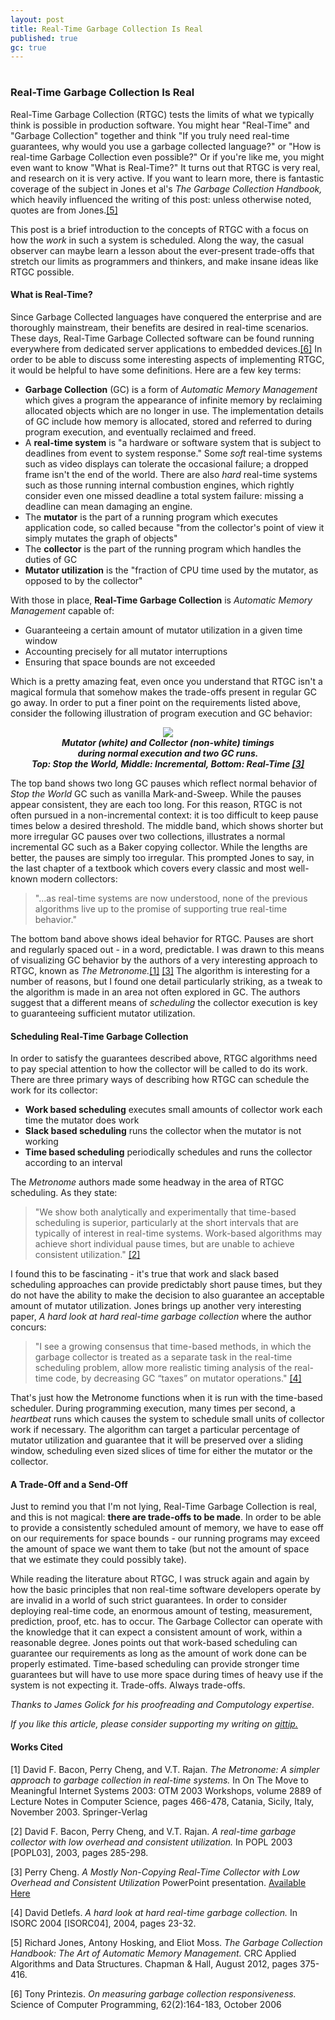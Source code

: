 ```yaml
---
layout: post
title: Real-Time Garbage Collection Is Real
published: true
gc: true
---
```

# 
### Real-Time Garbage Collection Is Real

Real-Time Garbage Collection (RTGC) tests the limits of what we typically think is possible in production software. You might hear "Real-Time" and "Garbage Collection" together and think "If you truly need real-time guarantees, why would you use a garbage collected language?" or "How is real-time Garbage Collection even possible?" Or if you're like me, you might even want to know "What is Real-Time?" It turns out that RTGC is very real, and research on it is very active. If you want to learn more, there is fantastic coverage of the subject in Jones et al's *The Garbage Collection Handbook,* which heavily influenced the writing of this post: unless otherwise noted, quotes are from Jones.<a href="#bib5">[5]</a>

This post is a brief introduction to the concepts of RTGC with a focus on how the *work* in such a system is scheduled. Along the way, the casual observer can maybe learn a lesson about the ever-present trade-offs that stretch our limits as programmers and thinkers, and make insane ideas like RTGC possible.

#### What is Real-Time?

Since Garbage Collected languages have conquered the enterprise and are thoroughly mainstream, their benefits are desired in real-time scenarios. These days, Real-Time Garbage Collected software can be found running everywhere from dedicated server applications to embedded devices.<a href="#bib6">[6]</a> In order to be able to discuss some interesting aspects of implementing RTGC, it would be helpful to have some definitions. Here are a few key terms:

* **Garbage Collection** (GC) is a form of *Automatic Memory Management* which gives a program the appearance of infinite memory by reclaiming allocated objects which are no longer in use. The implementation details of GC include how memory is allocated, stored and referred to during program execution, and eventually reclaimed and freed.
* A **real-time system** is "a hardware or software system that is subject to deadlines from event to system response." Some *soft* real-time systems such as video displays can tolerate the occasional failure; a dropped frame isn't the end of the world. There are also *hard* real-time systems such as those running internal combustion engines, which rightly consider even one missed deadline a total system failure: missing a deadline can mean damaging an engine.
* The **mutator** is the part of a running program which executes application code, so called because "from the collector's point of view it simply mutates the graph of objects"
* The **collector** is the part of the running program which handles the duties of GC
* **Mutator utilization** is the "fraction of CPU time used by the mutator, as opposed to by the collector"

With those in place, **Real-Time Garbage Collection** is *Automatic Memory Management* capable of:

* Guaranteeing a certain amount of mutator utilization in a given time window
* Accounting precisely for all mutator interruptions
* Ensuring that space bounds are not exceeded

Which is a pretty amazing feat, even once you understand that RTGC isn't a magical formula that somehow makes the trade-offs present in regular GC go away. In order to put a finer point on the requirements listed above, consider the following illustration of program execution and GC behavior:

<center><img src="http://michaelrbernste.in/images/real_time_pauses.png"></center>
<center><b><i>Mutator (white) and Collector (non-white) timings<br/>during normal execution and two GC runs.<br/>
        Top: Stop the World, Middle: Incremental, Bottom: Real-Time <a href="#bib4">[3]</a></i></b></center>

The top band shows two long GC pauses which reflect normal behavior of *Stop the World* GC such as vanilla Mark-and-Sweep. While the pauses appear consistent, they are each too long. For this reason, RTGC is not often pursued in a non-incremental context: it is too difficult to keep pause times below a desired threshold. The middle band, which shows shorter but more irregular GC pauses over two collections, illustrates a normal incremental GC such as a Baker copying collector. While the lengths are better, the pauses are simply too irregular. This prompted Jones to say, in the last chapter of a textbook which covers every classic and most well-known modern collectors:

> "...as real-time systems are now understood, none of the previous algorithms live up to the promise of supporting true real-time behavior."

The bottom band above shows ideal behavior for RTGC. Pauses are short and regularly spaced out - in a word, predictable. I was drawn to this means of visualizing GC behavior by the authors of a very interesting approach to RTGC, known as *The Metronome.*<a href="#bib1">[1]</a> <a href="#bib3">[3]</a> The algorithm is interesting for a number of reasons, but I found one detail particularly striking, as a tweak to the algorithm is made in an area not often explored in GC. The authors suggest that a different means of *scheduling* the collector execution is key to guaranteeing sufficient mutator utilization.

#### Scheduling Real-Time Garbage Collection

In order to satisfy the guarantees described above, RTGC algorithms need to pay special attention to how the collector will be called to do its work. There are three primary ways of describing how RTGC can schedule the work for its collector:

* **Work based scheduling** executes small amounts of collector work each time the mutator does work
* **Slack based scheduling** runs the collector when the mutator is not working
* **Time based scheduling** periodically schedules and runs the collector according to an interval

The *Metronome* authors made some headway in the area of RTGC scheduling. As they state:

> "We show both analytically and experimentally that time-based scheduling is superior, particularly at the short intervals that are typically of interest in real-time systems. Work-based algorithms may achieve short individual pause times, but are unable to achieve consistent utilization." <a href="#bib2">[2]</a>

I found this to be fascinating - it's true that work and slack based scheduling approaches can provide predictably short pause times, but they do not have the ability to make the decision to also guarantee an acceptable amount of mutator utilization. Jones brings up another very interesting paper, *A hard look at hard real-time garbage collection* where the author concurs:

> "I see a growing consensus that time-based methods, in which the garbage collector is treated as a separate task in the real-time scheduling problem, allow more realistic timing analysis of the real-time code, by decreasing GC “taxes” on mutator operations." <a href="#bib4">[4]</a>

That's just how the Metronome functions when it is run with the time-based scheduler. During programming execution, many times per second, a *heartbeat* runs which causes the system to schedule small units of collector work if necessary. The algorithm can target a particular percentage of mutator utilization and guarantee that it will be preserved over a sliding window, scheduling even sized slices of time for either the mutator or the collector.

#### A Trade-Off and a Send-Off

Just to remind you that I'm not lying, Real-Time Garbage Collection is real, and this is not magical: **there are trade-offs to be made**. In order to be able to provide a consistently scheduled amount of memory, we have to ease off on our requirements for space bounds - our running programs may exceed the amount of space we want them to take (but not the amount of space that we estimate they could possibly take).

While reading the literature about RTGC, I was struck again and again by how the basic principles that non real-time software developers operate by are invalid in a world of such strict guarantees. In order to consider deploying real-time code, an enormous amount of testing, measurement, prediction, proof, etc. has to occur. The Garbage Collector can operate with the knowledge that it can expect a consistent amount of work, within a reasonable degree. Jones points out that work-based scheduling can guarantee our requirements as long as the amount of work done can be properly estimated. Time-based scheduling can provide stronger time guarantees but will have to use more space during times of heavy use if the system is not expecting it. Trade-offs. Always trade-offs.

*Thanks to James Golick for his proofreading and Computology expertise.*

*If you like this article, please consider supporting my writing on <a href="https://www.gittip.com/mrb_bk/">gittip.</a>*

#### Works Cited

<a id="bib1">[1]</a> David F. Bacon, Perry Cheng, and V.T. Rajan. *The Metronome: A simpler approach to garbage collection in real-time systems.* In On The Move to Meaningful Internet Systems 2003: OTM 2003 Workshops, volume 2889 of Lecture Notes in Computer Science, pages 466-478, Catania, Sicily, Italy, November 2003. Springer-Verlag

<a id="bib2">[2]</a> David F. Bacon, Perry Cheng, and V.T. Rajan. *A real-time garbage collector with low overhead and consistent utilization.* In POPL 2003 [POPL03], 2003, pages 285-298.

<a id="bib3">[3]</a> Perry Cheng. *A Mostly Non-Copying Real-Time Collector with Low Overhead and Consistent Utilization* PowerPoint presentation. <a href="https://www.google.com/url?sa=t&rct=j&q=&esrc=s&source=web&cd=3&ved=0CEIQFjAC&url=http%3A%2F%2Fwww.research.ibm.com%2Fmetronome%2Ftalks%2FCheng03RealtimeTalk.ppt&ei=FISsUalEi_zgA6q_gKgN&usg=AFQjCNENCLDCMhnl7kzKjiOyakYG9SSDwQ&sig2=EQE8W4WNYKbKzAovyrT0ow&bvm=bv.47244034,d.dmg">Available Here</a>

<a id="bib4">[4]</a> David Detlefs. *A hard look at hard real-time garbage collection.* In ISORC 2004 [ISORC04], 2004, pages 23-32.

<a id="bib5">[5]</a> Richard Jones, Antony Hosking, and Eliot Moss. *The Garbage Collection Handbook: The Art of Automatic Memory Management.* CRC Applied Algorithms and Data Structures. Chapman & Hall, August 2012, pages 375-416.

<a id="bib6">[6]</a> Tony Printezis. *On measuring garbage collection responsiveness.* Science of Computer Programming, 62(2):164-183, October 2006

